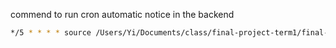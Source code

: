 commend to run cron automatic notice in the backend
```bash
*/5 * * * * source /Users/Yi/Documents/class/final-project-term1/final-project-back/env/bin/activate && /usr/bin/python3 /Users/Yi/Documents/class/final-project-term1/final-project-back/lliregistration_back/manage.py runcrons >> /Users/Yi/Documents/class/final-project-term1/final-project-back/cronjob.log
```
